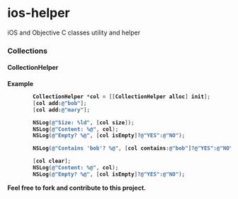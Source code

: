 ios-helper
==========

iOS and Objective C classes utility and helper

<h3>Collections</h3>
<h4>CollectionHelper<h4>

**Example**
```objective-c
        CollectionHelper *col = [[CollectionHelper alloc] init];
        [col add:@"bob"];
        [col add:@"mary"];

        NSLog(@"Size: %ld", [col size]);
        NSLog(@"Content: %@", col);
        NSLog(@"Empty? %@", [col isEmpty]?@"YES":@"NO");

        NSLog(@"Contains 'bob'? %@", [col contains:@"bob"]?@"YES":@"NO");

        [col clear];
        NSLog(@"Content: %@", col);
        NSLog(@"Empty? %@", [col isEmpty]?@"YES":@"NO");
```

Feel free to fork and contribute to this project.
